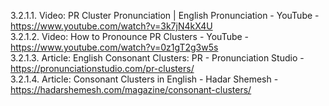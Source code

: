 3.2.1.1. Video: PR Cluster Pronunciation | English Pronunciation - YouTube - https://www.youtube.com/watch?v=3k7jN4kX4U  
3.2.1.2. Video: How to Pronounce PR Clusters - YouTube - https://www.youtube.com/watch?v=0z1gT2g3w5s  
3.2.1.3. Article: English Consonant Clusters: PR - Pronunciation Studio - https://pronunciationstudio.com/pr-clusters/  
3.2.1.4. Article: Consonant Clusters in English - Hadar Shemesh - https://hadarshemesh.com/magazine/consonant-clusters/  
